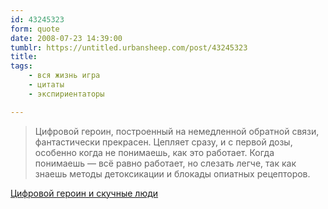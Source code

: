 ```yaml
---
id: 43245323
form: quote
date: 2008-07-23 14:39:00
tumblr: https://untitled.urbansheep.com/post/43245323
title: 
tags:
    - вся жизнь игра
    - цитаты
    - экспириентаторы

---
```


<blockquote>
Цифровой героин, построенный на немедленной обратной связи, фантастически прекрасен. Цепляет сразу, и с первой дозы, особенно когда не понимаешь, как это работает. Когда понимаешь&nbsp;— всё равно работает, но слезать легче, так как знаешь методы детоксикации и блокады опиатных рецепторов.
</blockquote>

<a href="http://urbansheep.livejournal.com/1690509.html">Цифровой героин и скучные люди</a>
